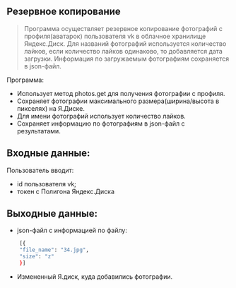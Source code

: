 ## Резервное копирование

> Программа осуществляет резервное копирование фотографий с профиля(аватарок) пользователя vk в облачное хранилище Яндекс.Диск.
> Для названий фотографий используется количество лайков, если количество лайков одинаково, то добавляется дата загрузки.
> Информация по загружаемым фотографиям сохраняется в json-файл.

Программа:
- Использует метод photos.get для получения фотографии с профиля.
- Сохраняет фотографии максимального размера(ширина/высота в пикселях) на Я.Диске.
- Для имени фотографий использует количество лайков.
- Сохраняет информацию по фотографиям в json-файл с результатами.

## Входные данные:

Пользователь вводит:
- id пользователя vk;
- токен с Полигона Яндекс.Диска

## Выходные данные:
- json-файл с информацией по файлу:
```sh
    [{
    "file_name": "34.jpg",
    "size": "z"
    }]
```
- Измененный Я.диск, куда добавились фотографии. ​ ​